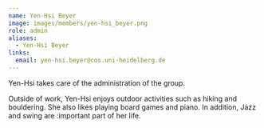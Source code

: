 ```yaml
---
name: Yen-Hsi Beyer
image: images/members/yen-hsi_beyer.png
role: admin
aliases:
  - Yen-Hsi Beyer
links:
  email: yen-hsi.beyer@cos.uni-heidelberg.de
---
```


Yen-Hsi takes care of the administration of the group.
		
Outside of work, Yen-Hsi enjoys outdoor activities such as hiking and bouldering. She also likes playing board games and piano. In addition, Jazz and swing are :important part of her life.
